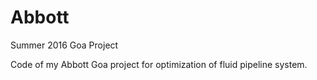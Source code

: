 # Abbott
Summer 2016 Goa Project

Code of my Abbott Goa project for optimization of fluid pipeline system.
